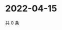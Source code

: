 # 2022-04-15

共 0 条

<!-- BEGIN WEIBO -->
<!-- 最后更新时间 Fri Apr 15 2022 15:01:06 GMT+0800 (China Standard Time) -->

<!-- END WEIBO -->

